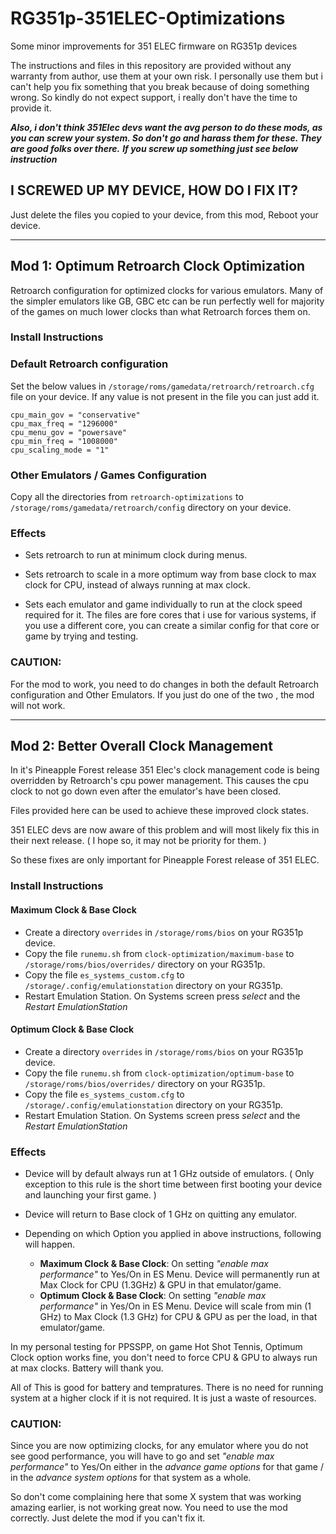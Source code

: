 # RG351p-351ELEC-Optimizations
Some minor improvements for 351 ELEC firmware on RG351p devices

The instructions and files in this repository are provided without any warranty from author, use them at your own risk. I personally use them but i can't help you fix something that you break because of doing something wrong. So kindly do not expect support, i really don't have the time to provide it.

_**Also, i don't think 351Elec devs want the avg person to do these mods, as you can screw your system. So don't go and harass them for these. They are good folks over there.**_
_**If you screw up something just see below instruction**_

## I SCREWED UP MY DEVICE, HOW DO I FIX IT?
Just delete the files you copied to your device, from this mod, Reboot your device.


----------------------------------------------------------------------------------------------------------------
## Mod 1: Optimum Retroarch Clock Optimization

Retroarch configuration for optimized clocks for various emulators. Many of the simpler emulators like GB, GBC etc can be run perfectly well for majority of the games on much lower clocks than what Retroarch forces them on.

### Install Instructions

### Default Retroarch configuration

Set the below values in `/storage/roms/gamedata/retroarch/retroarch.cfg` file on your device. If any value is not present in the file you can just add it.

```
cpu_main_gov = "conservative"
cpu_max_freq = "1296000"
cpu_menu_gov = "powersave"
cpu_min_freq = "1008000"
cpu_scaling_mode = "1"
```

### Other Emulators / Games Configuration

Copy all the directories from `retroarch-optimizations` to `/storage/roms/gamedata/retroarch/config` directory on your device.

### Effects

- Sets retroarch to run at minimum clock during menus.

- Sets retroarch to scale in a more optimum way from base clock to max clock for CPU, instead of always running at max clock.

- Sets each emulator and game individually to run at the clock speed required for it. The files are fore cores that i use for various systems, if you use a different core, you can create a similar config for that core or game by trying and testing.

### CAUTION:

For the mod to work, you need to do changes in both the default Retroarch configuration and Other Emulators. If you just do one of the two , the mod will not work.

----------------------------------------------------------------------------------------------------------------
## Mod 2: Better Overall Clock Management

In it's Pineapple Forest release 351 Elec's clock management code is being overridden by Retroarch's cpu power management. This causes the cpu clock to not go down even after the emulator's have been closed. 

Files provided here can be used to achieve these improved clock states.

351 ELEC devs are now aware of this problem and will most likely fix this in their next release. ( I hope so, it may not be priority for them. )

So these fixes are only important for Pineapple Forest release of 351 ELEC.

### Install Instructions

#### Maximum Clock & Base Clock

- Create a directory `overrides` in `/storage/roms/bios` on your RG351p device.
- Copy the file `runemu.sh` from `clock-optimization/maximum-base` to `/storage/roms/bios/overrides/` directory on your RG351p.
- Copy the file `es_systems_custom.cfg` to `/storage/.config/emulationstation` directory on your RG351p.
- Restart Emulation Station. On Systems screen press _select_ and the _Restart EmulationStation_

#### Optimum Clock & Base Clock

- Create a directory `overrides` in `/storage/roms/bios` on your RG351p device.
- Copy the file `runemu.sh` from `clock-optimization/optimum-base` to `/storage/roms/bios/overrides/` directory on your RG351p.
- Copy the file `es_systems_custom.cfg` to `/storage/.config/emulationstation` directory on your RG351p.
- Restart Emulation Station. On Systems screen press _select_ and the _Restart EmulationStation_

### Effects

- Device will by default always run at 1 GHz outside of emulators. ( Only exception to this rule is the short time between first booting your device and launching your first game. )

- Device will return to Base clock of 1 GHz on quitting any emulator.

- Depending on which Option you applied in above instructions, following will happen.
	- **Maximum Clock & Base Clock**: On setting _"enable max performance"_ to Yes/On in ES Menu. Device will permanently run at Max Clock for CPU (1.3GHz) & GPU in that emulator/game.
	- **Optimum Clock & Base Clock**: On setting _"enable max performance"_ in Yes/On in ES Menu. Device will scale from min (1 GHz) to Max Clock (1.3 GHz) for CPU & GPU as per the load, in that emulator/game.

In my personal testing for PPSSPP, on game Hot Shot Tennis, Optimum Clock option works fine, you don't need to force CPU & GPU to always run at max clocks. Battery will thank you.

All of This is good for battery and tempratures. There is no need for running system at a higher clock if it is not required. It is just a waste of resources.

### CAUTION:

Since you are now optimizing clocks, for any emulator where you do not see good performance, you will have to go and set _"enable max performance"_ to Yes/On either in the _advance game options_ for that game / in the _advance system options_ for that system as a whole. 

So don't come complaining here that some X system that was working amazing earlier, is not working great now. You need to use the mod correctly. Just delete the mod if you can't fix it.
